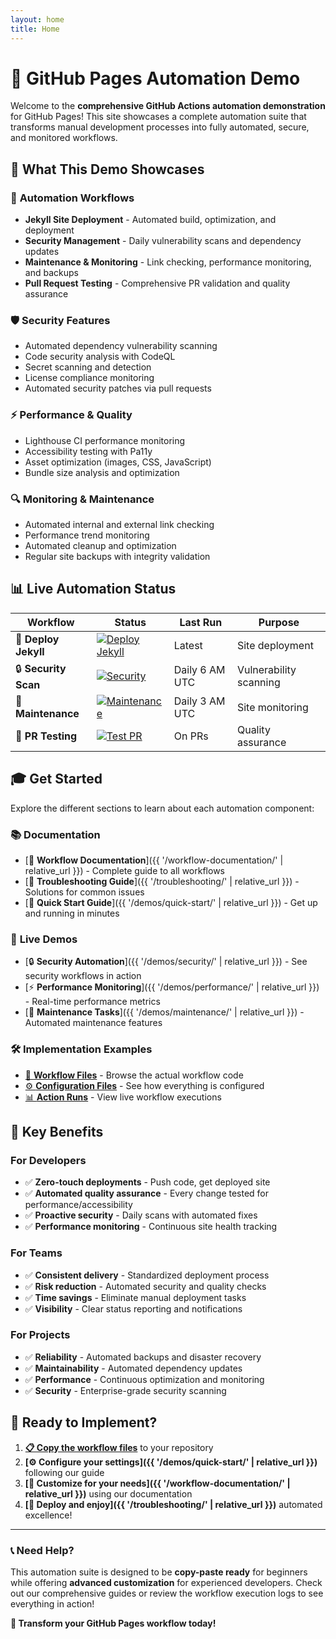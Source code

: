 ```yaml
---
layout: home
title: Home
---
```


# 🚀 GitHub Pages Automation Demo

Welcome to the **comprehensive GitHub Actions automation demonstration** for GitHub Pages! This site showcases a complete automation suite that transforms manual development processes into fully automated, secure, and monitored workflows.

## 🎯 What This Demo Showcases

### 🔧 **Automation Workflows**
- **Jekyll Site Deployment** - Automated build, optimization, and deployment
- **Security Management** - Daily vulnerability scans and dependency updates
- **Maintenance & Monitoring** - Link checking, performance monitoring, and backups
- **Pull Request Testing** - Comprehensive PR validation and quality assurance

### 🛡️ **Security Features**
- Automated dependency vulnerability scanning
- Code security analysis with CodeQL
- Secret scanning and detection
- License compliance monitoring
- Automated security patches via pull requests

### ⚡ **Performance & Quality**
- Lighthouse CI performance monitoring
- Accessibility testing with Pa11y
- Asset optimization (images, CSS, JavaScript)
- Bundle size analysis and optimization

### 🔍 **Monitoring & Maintenance**
- Automated internal and external link checking
- Performance trend monitoring
- Automated cleanup and optimization
- Regular site backups with integrity validation

## 📊 **Live Automation Status**

| Workflow | Status | Last Run | Purpose |
|----------|--------|----------|----------|
| 🚀 **Deploy Jekyll** | [![Deploy Jekyll](https://github.com/Clubhouse1661/github-pages-automation-demo/actions/workflows/deploy-jekyll.yml/badge.svg)](https://github.com/Clubhouse1661/github-pages-automation-demo/actions/workflows/deploy-jekyll.yml) | Latest | Site deployment |
| 🔒 **Security Scan** | [![Security](https://github.com/Clubhouse1661/github-pages-automation-demo/actions/workflows/security.yml/badge.svg)](https://github.com/Clubhouse1661/github-pages-automation-demo/actions/workflows/security.yml) | Daily 6 AM UTC | Vulnerability scanning |
| 🔧 **Maintenance** | [![Maintenance](https://github.com/Clubhouse1661/github-pages-automation-demo/actions/workflows/maintenance.yml/badge.svg)](https://github.com/Clubhouse1661/github-pages-automation-demo/actions/workflows/maintenance.yml) | Daily 3 AM UTC | Site monitoring |
| 🧪 **PR Testing** | [![Test PR](https://github.com/Clubhouse1661/github-pages-automation-demo/actions/workflows/test-pr.yml/badge.svg)](https://github.com/Clubhouse1661/github-pages-automation-demo/actions/workflows/test-pr.yml) | On PRs | Quality assurance |

## 🎓 **Get Started**

Explore the different sections to learn about each automation component:

### 📚 **Documentation**
- [📖 **Workflow Documentation**]({{ '/workflow-documentation/' | relative_url }}) - Complete guide to all workflows
- [🔧 **Troubleshooting Guide**]({{ '/troubleshooting/' | relative_url }}) - Solutions for common issues
- [🚀 **Quick Start Guide**]({{ '/demos/quick-start/' | relative_url }}) - Get up and running in minutes

### 🎯 **Live Demos**
- [🔒 **Security Automation**]({{ '/demos/security/' | relative_url }}) - See security workflows in action
- [⚡ **Performance Monitoring**]({{ '/demos/performance/' | relative_url }}) - Real-time performance metrics
- [🔧 **Maintenance Tasks**]({{ '/demos/maintenance/' | relative_url }}) - Automated maintenance features

### 🛠️ **Implementation Examples**
- [📝 **Workflow Files**](https://github.com/Clubhouse1661/github-pages-automation-demo/tree/main/.github/workflows) - Browse the actual workflow code
- [⚙️ **Configuration Files**](https://github.com/Clubhouse1661/github-pages-automation-demo/tree/main/.github) - See how everything is configured
- [📊 **Action Runs**](https://github.com/Clubhouse1661/github-pages-automation-demo/actions) - View live workflow executions

## 🌟 **Key Benefits**

### **For Developers**
- ✅ **Zero-touch deployments** - Push code, get deployed site
- ✅ **Automated quality assurance** - Every change tested for performance/accessibility
- ✅ **Proactive security** - Daily scans with automated fixes
- ✅ **Performance monitoring** - Continuous site health tracking

### **For Teams**
- ✅ **Consistent delivery** - Standardized deployment process
- ✅ **Risk reduction** - Automated security and quality checks
- ✅ **Time savings** - Eliminate manual deployment tasks
- ✅ **Visibility** - Clear status reporting and notifications

### **For Projects**
- ✅ **Reliability** - Automated backups and disaster recovery
- ✅ **Maintainability** - Automated dependency updates
- ✅ **Performance** - Continuous optimization and monitoring
- ✅ **Security** - Enterprise-grade security scanning

## 🚀 **Ready to Implement?**

1. **[📋 Copy the workflow files](https://github.com/Clubhouse1661/github-pages-automation-demo/tree/main/.github/workflows)** to your repository
2. **[⚙️ Configure your settings]({{ '/demos/quick-start/' | relative_url }})** following our guide
3. **[🎯 Customize for your needs]({{ '/workflow-documentation/' | relative_url }})** using our documentation
4. **[🚀 Deploy and enjoy]({{ '/troubleshooting/' | relative_url }})** automated excellence!

---

### 📞 **Need Help?**

This automation suite is designed to be **copy-paste ready** for beginners while offering **advanced customization** for experienced developers. Check out our comprehensive guides or review the workflow execution logs to see everything in action!

**🎉 Transform your GitHub Pages workflow today!**